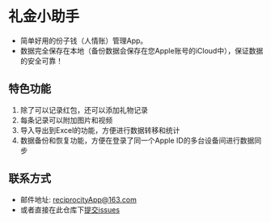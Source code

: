 # 礼金小助手

* 简单好用的份子钱（人情账）管理App。
* 数据完全保存在本地（备份数据会保存在您Apple账号的iCloud中），保证数据的安全可靠！

## 特色功能

1. 除了可以记录红包，还可以添加礼物记录
2. 每条记录可以附加图片和视频
3. 导入导出到Excel的功能，方便进行数据转移和统计
4. 数据备份和恢复功能，方便在登录了同一个Apple ID的多台设备间进行数据同步

## 联系方式
* 邮件地址: reciprocityApp@163.com
* 或者直接在此仓库下[提交issues](https://github.com/jim-binea/protocols/issues/new)
